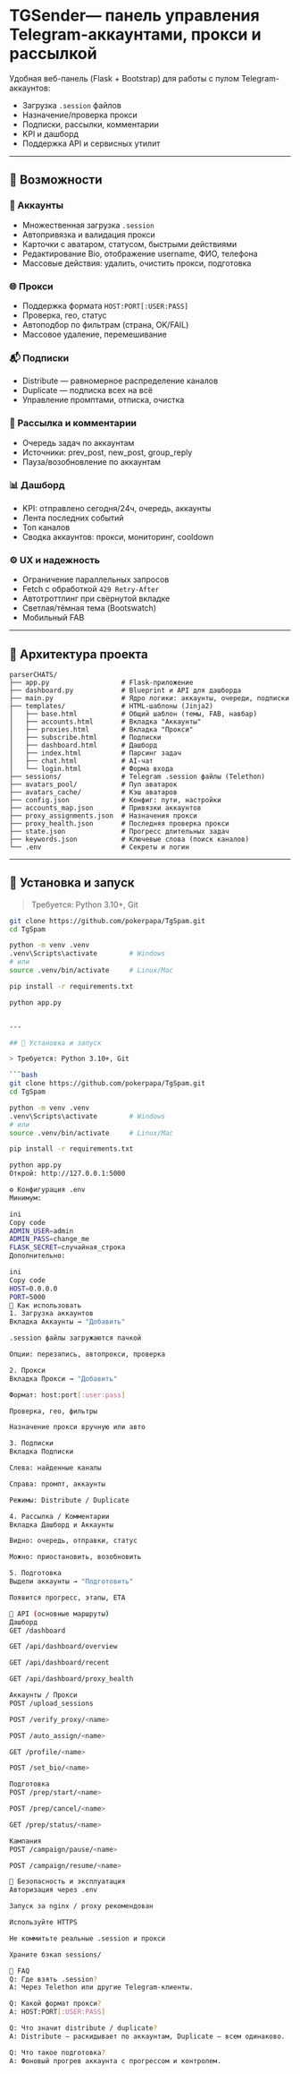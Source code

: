 # TGSender— панель управления Telegram-аккаунтами, прокси и рассылкой

Удобная веб-панель (Flask + Bootstrap) для работы с пулом Telegram-аккаунтов:

- Загрузка `.session` файлов
- Назначение/проверка прокси
- Подписки, рассылки, комментарии
- KPI и дашборд
- Поддержка API и сервисных утилит

---

## 🧩 Возможности

### 📌 Аккаунты

- Множественная загрузка `.session`
- Автопривязка и валидация прокси
- Карточки с аватаром, статусом, быстрыми действиями
- Редактирование Bio, отображение username, ФИО, телефона
- Массовые действия: удалить, очистить прокси, подготовка

### 🌐 Прокси

- Поддержка формата `HOST:PORT[:USER:PASS]`
- Проверка, гео, статус
- Автоподбор по фильтрам (страна, OK/FAIL)
- Массовое удаление, перемешивание

### 📬 Подписки

- Distribute — равномерное распределение каналов
- Duplicate — подписка всех на всё
- Управление промптами, отписка, очистка

### 📣 Рассылка и комментарии

- Очередь задач по аккаунтам
- Источники: prev_post, new_post, group_reply
- Пауза/возобновление по аккаунтам

### 📊 Дашборд

- KPI: отправлено сегодня/24ч, очередь, аккаунты
- Лента последних событий
- Топ каналов
- Сводка аккаунтов: прокси, мониторинг, cooldown

### ⚙️ UX и надежность

- Ограничение параллельных запросов
- Fetch с обработкой `429 Retry-After`
- Автотроттлинг при свёрнутой вкладке
- Светлая/тёмная тема (Bootswatch)
- Мобильный FAB

---



## 📁 Архитектура проекта

```text
parserCHATS/
├── app.py                  # Flask-приложение
├── dashboard.py            # Blueprint и API для дашборда
├── main.py                 # Ядро логики: аккаунты, очереди, подписки
├── templates/              # HTML-шаблоны (Jinja2)
│   ├── base.html           # Общий шаблон (темы, FAB, навбар)
│   ├── accounts.html       # Вкладка "Аккаунты"
│   ├── proxies.html        # Вкладка "Прокси"
│   ├── subscribe.html      # Подписки
│   ├── dashboard.html      # Дашборд
│   ├── index.html          # Парсинг задач
│   ├── chat.html           # AI-чат
│   └── login.html          # Форма входа
├── sessions/               # Telegram .session файлы (Telethon)
├── avatars_pool/           # Пул аватарок
├── avatars_cache/          # Кэш аватаров
├── config.json             # Конфиг: пути, настройки
├── accounts_map.json       # Привязки аккаунтов
├── proxy_assignments.json  # Назначения прокси
├── proxy_health.json       # Последняя проверка прокси
├── state.json              # Прогресс длительных задач
├── keywords.json           # Ключевые слова (поиск каналов)
└── .env                    # Секреты и логин
```




---

## 🚀 Установка и запуск

> Требуется: Python 3.10+, Git

```bash
git clone https://github.com/pokerpapa/TgSpam.git
cd TgSpam

python -m venv .venv
.venv\Scripts\activate        # Windows
# или
source .venv/bin/activate     # Linux/Mac

pip install -r requirements.txt

python app.py


---

## 🚀 Установка и запуск

> Требуется: Python 3.10+, Git

```bash
git clone https://github.com/pokerpapa/TgSpam.git
cd TgSpam

python -m venv .venv
.venv\Scripts\activate        # Windows
# или
source .venv/bin/activate     # Linux/Mac

pip install -r requirements.txt

python app.py
Открой: http://127.0.0.1:5000

⚙️ Конфигурация .env
Минимум:

ini
Copy code
ADMIN_USER=admin
ADMIN_PASS=change_me
FLASK_SECRET=случайная_строка
Дополнительно:

ini
Copy code
HOST=0.0.0.0
PORT=5000
🧪 Как использовать
1. Загрузка аккаунтов
Вкладка Аккаунты → "Добавить"

.session файлы загружаются пачкой

Опции: перезапись, автопрокси, проверка

2. Прокси
Вкладка Прокси → "Добавить"

Формат: host:port[:user:pass]

Проверка, гео, фильтры

Назначение прокси вручную или авто

3. Подписки
Вкладка Подписки

Слева: найденные каналы

Справа: промпт, аккаунты

Режимы: Distribute / Duplicate

4. Рассылка / Комментарии
Вкладка Дашборд и Аккаунты

Видно: очередь, отправки, статус

Можно: приостановить, возобновить

5. Подготовка
Выдели аккаунты → "Подготовить"

Появится прогресс, этапы, ETA

📡 API (основные маршруты)
Дашборд
GET /dashboard

GET /api/dashboard/overview

GET /api/dashboard/recent

GET /api/dashboard/proxy_health

Аккаунты / Прокси
POST /upload_sessions

POST /verify_proxy/<name>

POST /auto_assign/<name>

GET /profile/<name>

POST /set_bio/<name>

Подготовка
POST /prep/start/<name>

POST /prep/cancel/<name>

GET /prep/status/<name>

Кампания
POST /campaign/pause/<name>

POST /campaign/resume/<name>

🔐 Безопасность и эксплуатация
Авторизация через .env

Запуск за nginx / proxy рекомендован

Используйте HTTPS

Не коммитьте реальные .session и прокси

Храните бэкап sessions/

🧠 FAQ
Q: Где взять .session?
A: Через Telethon или другие Telegram-клиенты.

Q: Какой формат прокси?
A: HOST:PORT[:USER:PASS]

Q: Что значит distribute / duplicate?
A: Distribute — раскидывает по аккаунтам, Duplicate — всем одинаково.

Q: Что такое подготовка?
A: Фоновый прогрев аккаунта с прогрессом и контролем.
